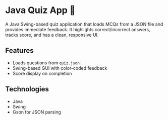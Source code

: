 # Java Quiz App 🎯

A Java Swing-based quiz application that loads MCQs from a JSON file and provides immediate feedback. It highlights correct/incorrect answers, tracks score, and has a clean, responsive UI.

## Features
- Loads questions from `quiz.json`
- Swing-based GUI with color-coded feedback
- Score display on completion

## Technologies
- Java
- Swing
- Gson for JSON parsing
